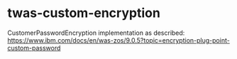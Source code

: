 # twas-custom-encryption
CustomerPasswordEncryption implementation as described: https://www.ibm.com/docs/en/was-zos/9.0.5?topic=encryption-plug-point-custom-password
